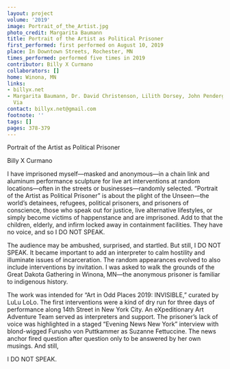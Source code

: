 ```yaml
---
layout: project
volume: '2019'
image: Portrait_of_the_Artist.jpg
photo_credit: Margarita Baumann
title: Portrait of the Artist as Political Prisoner
first_performed: first performed on August 10, 2019
place: In Downtown Streets, Rochester, MN
times_performed: performed five times in 2019
contributor: Billy X Curmano
collaborators: []
home: Winona, MN
links:
- billyx.net
- Margarita Baumann, Dr. David Christenson, Lilith Dorsey, John Pendergast, Bella
  Via
contact: billyx.net@gmail.com
footnote: ''
tags: []
pages: 378-379
---
```



Portrait of the Artist as Political Prisoner

Billy X Curmano

I have imprisoned myself—masked and anonymous—in a chain link and aluminum performance sculpture for live art interventions at random locations—often in the streets or businesses—randomly selected. “Portrait of the Artist as Political Prisoner” is about the plight of the Unseen—the world’s detainees, refugees, political prisoners, and prisoners of conscience, those who speak out for justice, live alternative lifestyles, or simply become victims of happenstance and are imprisoned. Add to that the children, elderly, and infirm locked away in containment facilities. They have no voice, and so I DO NOT SPEAK.

The audience may be ambushed, surprised, and startled. But still, I DO NOT SPEAK. It became important to add an interpreter to calm hostility and illuminate issues of incarceration. The random appearances evolved to also include interventions by invitation. I was asked to walk the grounds of the Great Dakota Gathering in Winona, MN—the anonymous prisoner is familiar to indigenous history.

The work was intended for “Art in Odd Places 2019: INVISIBLE,” curated by LuLu LoLo. The first interventions were a kind of dry run for three days of performance along 14th Street in New York City. An eXpeditionary Art Adventure Team served as interpreters and support. The prisoner’s lack of voice was highlighted in a staged “Evening News New York” interview with blond-wigged Furusho von Puttkammer as Suzanne Fettuccine. The news anchor fired question after question only to be answered by her own musings. And still,

I DO NOT SPEAK.
